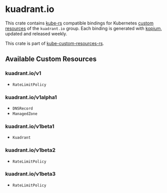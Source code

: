 <!--
SPDX-FileCopyrightText: The kube-custom-resources-rs Authors
SPDX-License-Identifier: 0BSD
 -->

# kuadrant.io

This crate contains [kube-rs](https://kube.rs/) compatible bindings for Kubernetes [custom resources](https://kubernetes.io/docs/tasks/extend-kubernetes/custom-resources/custom-resource-definitions/) of the `kuadrant.io` group. Each binding is generated with [kopium](https://github.com/kube-rs/kopium), updated and released weekly.

This crate is part of [kube-custom-resources-rs](https://github.com/metio/kube-custom-resources-rs).

## Available Custom Resources

### kuadrant.io/v1
- `RateLimitPolicy`
### kuadrant.io/v1alpha1
- `DNSRecord`
- `ManagedZone`
### kuadrant.io/v1beta1
- `Kuadrant`
### kuadrant.io/v1beta2
- `RateLimitPolicy`
### kuadrant.io/v1beta3
- `RateLimitPolicy`

